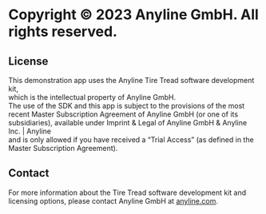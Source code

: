 # Copyright © 2023 Anyline GmbH. All rights reserved.

## License

This demonstration app uses the Anyline Tire Tread software development kit,  
which is the intellectual property of Anyline GmbH.  
The use of the SDK and this app is subject to the provisions of the most recent Master Subscription Agreement of Anyline GmbH (or one of its subsidiaries), available under Imprint & Legal of Anyline GmbH & Anyline Inc. | Anyline  
and is only allowed if you have received a “Trial Access” (as defined in the Master Subscription Agreement).

## Contact

For more information about the Tire Tread software development kit and licensing options, please contact Anyline GmbH at [anyline.com](https://anyline.com).
